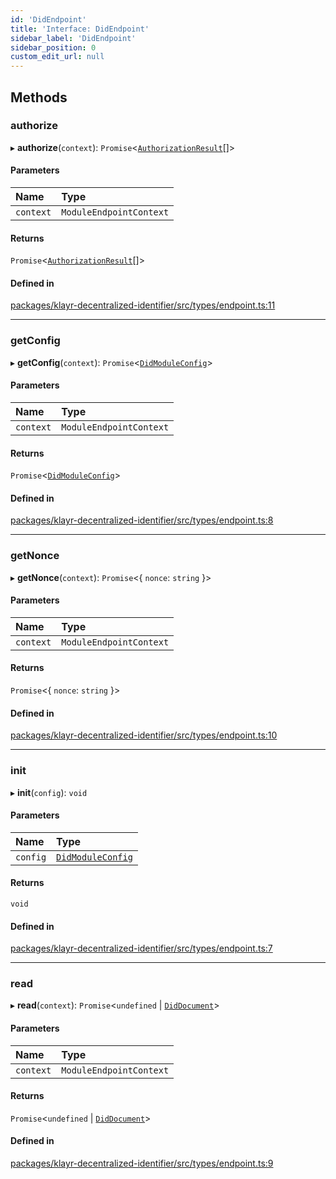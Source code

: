 ```yaml
---
id: 'DidEndpoint'
title: 'Interface: DidEndpoint'
sidebar_label: 'DidEndpoint'
sidebar_position: 0
custom_edit_url: null
---
```


## Methods

### authorize

▸ **authorize**(`context`): `Promise`<[`AuthorizationResult`](../modules.md#authorizationresult)[]\>

#### Parameters

| Name      | Type                    |
| :-------- | :---------------------- |
| `context` | `ModuleEndpointContext` |

#### Returns

`Promise`<[`AuthorizationResult`](../modules.md#authorizationresult)[]\>

#### Defined in

[packages/klayr-decentralized-identifier/src/types/endpoint.ts:11](https://github.com/aldhosutra/klayr-did/blob/8db4b95/packages/klayr-decentralized-identifier/src/types/endpoint.ts#L11)

---

### getConfig

▸ **getConfig**(`context`): `Promise`<[`DidModuleConfig`](DidModuleConfig.md)\>

#### Parameters

| Name      | Type                    |
| :-------- | :---------------------- |
| `context` | `ModuleEndpointContext` |

#### Returns

`Promise`<[`DidModuleConfig`](DidModuleConfig.md)\>

#### Defined in

[packages/klayr-decentralized-identifier/src/types/endpoint.ts:8](https://github.com/aldhosutra/klayr-did/blob/8db4b95/packages/klayr-decentralized-identifier/src/types/endpoint.ts#L8)

---

### getNonce

▸ **getNonce**(`context`): `Promise`<{ `nonce`: `string` }\>

#### Parameters

| Name      | Type                    |
| :-------- | :---------------------- |
| `context` | `ModuleEndpointContext` |

#### Returns

`Promise`<{ `nonce`: `string` }\>

#### Defined in

[packages/klayr-decentralized-identifier/src/types/endpoint.ts:10](https://github.com/aldhosutra/klayr-did/blob/8db4b95/packages/klayr-decentralized-identifier/src/types/endpoint.ts#L10)

---

### init

▸ **init**(`config`): `void`

#### Parameters

| Name     | Type                                    |
| :------- | :-------------------------------------- |
| `config` | [`DidModuleConfig`](DidModuleConfig.md) |

#### Returns

`void`

#### Defined in

[packages/klayr-decentralized-identifier/src/types/endpoint.ts:7](https://github.com/aldhosutra/klayr-did/blob/8db4b95/packages/klayr-decentralized-identifier/src/types/endpoint.ts#L7)

---

### read

▸ **read**(`context`): `Promise`<`undefined` \| [`DidDocument`](DidDocument.md)\>

#### Parameters

| Name      | Type                    |
| :-------- | :---------------------- |
| `context` | `ModuleEndpointContext` |

#### Returns

`Promise`<`undefined` \| [`DidDocument`](DidDocument.md)\>

#### Defined in

[packages/klayr-decentralized-identifier/src/types/endpoint.ts:9](https://github.com/aldhosutra/klayr-did/blob/8db4b95/packages/klayr-decentralized-identifier/src/types/endpoint.ts#L9)
